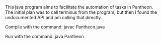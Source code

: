 This java program aims to facilitate the automation of tasks in Pantheon.
The initial plan was to call terminus from the program, but then I found the undocumented API and am calling that directly.

Compile with the command:
javac Pantheon.java

Run with the command:
java Pantheon